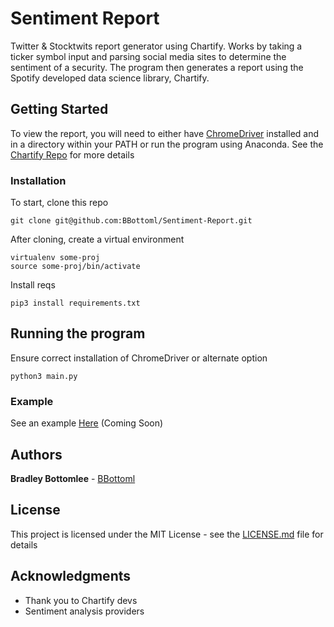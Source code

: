 # Sentiment Report

Twitter & Stocktwits report generator using Chartify. Works by taking a ticker symbol input and parsing social media sites to determine the sentiment of a security. The program then generates a report using the Spotify developed data science library, Chartify. 

## Getting Started

To view the report, you will need to either have [ChromeDriver](https://sites.google.com/a/chromium.org/chromedriver/downloads) installed and in a directory within your PATH or run the program using Anaconda. See the [Chartify Repo](https://github.com/spotify/chartify) for more details 

### Installation

To start, clone this repo

```
git clone git@github.com:BBottoml/Sentiment-Report.git
```

After cloning, create a virtual environment 

```
virtualenv some-proj
source some-proj/bin/activate
```

Install reqs
```
pip3 install requirements.txt
```

## Running the program

Ensure correct installation of ChromeDriver or alternate option

```
python3 main.py
```

### Example 

See an example [Here](https://bradleybottomlee.com) (Coming Soon)

## Authors

**Bradley Bottomlee** - [BBottoml](https://github.com/BBottoml)

## License

This project is licensed under the MIT License - see the [LICENSE.md](LICENSE.md) file for details

## Acknowledgments

* Thank you to Chartify devs 
* Sentiment analysis providers
